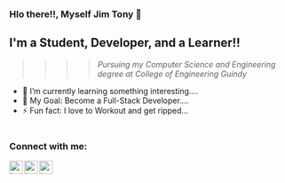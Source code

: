### Hlo there!!, Myself Jim Tony 👋

## I'm a Student, Developer, and a Learner!!
>>>> <i> Pursuing my Computer Science and Engineering degree at College of Engineering Guindy </i>
- 🌱 I’m currently learning something interesting....
- 🥅 My Goal: Become a Full-Stack Developer....
- ⚡ Fun fact: I love to Workout and get ripped...
<br><br>


### Connect with me:
[<img align="left" alt="tony | Twitter" width="24px" src="https://cdn.jsdelivr.net/npm/simple-icons@v3/icons/twitter.svg" />][twitter]
[<img align="left" alt="tony | LinkedIn" width="24px" src="https://cdn.jsdelivr.net/npm/simple-icons@v3/icons/linkedin.svg" />][linkedin]
[<img align="left" alt="tony | Instagram" width="24px" src="https://cdn.jsdelivr.net/npm/simple-icons@v3/icons/instagram.svg" />][instagram]

<br>

[twitter]: https://twitter.com/JimTony12265954
[linkedin]: https://www.linkedin.com/in/jim-tony-531aa5178/
[instagram]: https://www.instagram.com/urz_tony/
